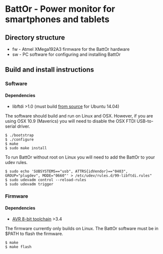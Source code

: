 # BattOr - Power monitor for smartphones and tablets

## Directory structure

* fw - Atmel XMega192A3 firmware for the BattOr hardware
* sw - PC software for configuring and installing BattOr

## Build and install instructions

### Software

#### Dependencies
* libftdi >1.0 (must build [from source](http://www.intra2net.com/en/developer/libftdi/download.php) for Ubuntu 14.04)

The software should build and run on Linux and OSX. However, if you are
using OSX 10.9 (Maverics) you will need to disable the OSX FTDI USB-to-serial
driver.

    $ ./bootstrap
    $ ./configure
    $ make
    $ sudo make install

To run BattOr without root on Linux you will need to add the BattOr to your udev rules.

    $ sudo echo 'SUBSYSTEMS=="usb", ATTRS{idVendor}=="0403", GROUP="plugdev", MODE="0660"' > /etc/udev/rules.d/99-libftdi.rules"
    $ sudo udevadm control --reload-rules
    $ sudo udevadm trigger
    
### Firmware

#### Dependencies
* [AVR 8-bit toolchain](http://www.atmel.com/tools/atmelavrtoolchainforlinux.aspx) >3.4

The firmware currently only builds on Linux. The BattOr software must be in $PATH to flash the firmware.

    $ make
    $ make flash
